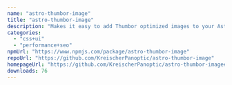 ```yaml
---
name: "astro-thumbor-image"
title: "astro-thumbor-image"
description: "Makes it easy to add Thumbor optimized images to your Astro app."
categories:
  - "css+ui"
  - "performance+seo"
npmUrl: "https://www.npmjs.com/package/astro-thumbor-image"
repoUrl: "https://github.com/KreischerPanoptic/astro-thumbor-image"
homepageUrl: "https://github.com/KreischerPanoptic/astro-thumbor-image#readme"
downloads: 76
---
```

